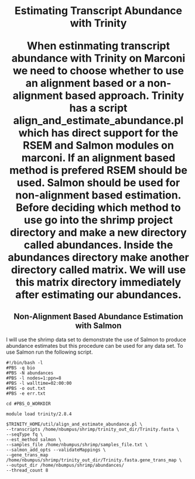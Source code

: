 <h1 align="center">Estimating Transcript Abundance with Trinity</h>

<p>When estinmating transcript abundance with Trinity on Marconi we need to choose whether to use an alignment based or a non-alignment based approach.  Trinity has a script align_and_estimate_abundance.pl which has direct support for the RSEM and Salmon modules on marconi.  If an alignment based method is prefered RSEM should be used.  Salmon should be used for non-alignment based estimation.  Before deciding which method to use go into the shrimp project directory and make a new directory called abundances.  Inside the abundances directory make another directory called matrix.  We will use this matrix directory immediately after estimating our abundances.</p>

<h2 align="center">Non-Alignment Based Abundance Estimation with Salmon</h2>

<p>I will use the shrimp data set to demonstrate the use of Salmon to produce abundance estimates but this procedure can be used for any data set.  To use Salmon run the following script.</p>

```
#!/bin/bash -l
#PBS -q bio
#PBS -N abundances
#PBS -l nodes=1:ppn=8
#PBS -l walltime=02:00:00
#PBS -o out.txt
#PBS -e err.txt

cd #PBS_O_WORKDIR

module load trinity/2.8.4

$TRINITY_HOME/util/align_and_estimate_abundance.pl \
--transcripts /home/nbumpus/shrimp/trinity_out_dir/Trinity.fasta \
--seqType fq \
--est_method salmon \
--samples_file /home/nbumpus/shrimp/samples_file.txt \
--salmon_add_opts --validateMappings \
--gene_trans_map /home/nbumpus/shrimp/trinity_out_dir/Trinity.fasta.gene_trans_map \
--output_dir /home/nbumpus/shrimp/abundances/
--thread_count 8
```
